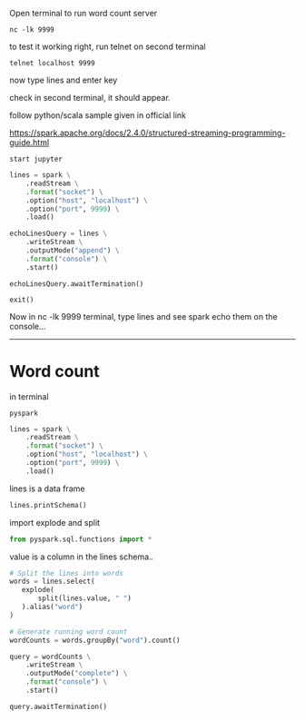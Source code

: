 Open terminal to run word count server

```
nc -lk 9999
```

to test it working right, run telnet on second terminal

```
telnet localhost 9999
```

now type lines and enter key 

check in second terminal, it should appear.


follow python/scala sample given in official link

https://spark.apache.org/docs/2.4.0/structured-streaming-programming-guide.html



```
start jupyter
```


```python
lines = spark \
    .readStream \
    .format("socket") \
    .option("host", "localhost") \
    .option("port", 9999) \
    .load()
```

```python
echoLinesQuery = lines \
    .writeStream \
    .outputMode("append") \
    .format("console") \
    .start()
```

```
echoLinesQuery.awaitTermination()
```


```
exit()
```

Now in nc -lk 9999 terminal, type lines and see spark echo them on the console...

----


# Word count

in terminal

```
pyspark
```


```python
lines = spark \
    .readStream \
    .format("socket") \
    .option("host", "localhost") \
    .option("port", 9999) \
    .load()
```

lines is a data frame

```python
lines.printSchema()
```

import explode and split

```python
from pyspark.sql.functions import *
```


value is a column in the lines schema..

```python
# Split the lines into words
words = lines.select(
   explode(
       split(lines.value, " ")
   ).alias("word")
)

# Generate running word count
wordCounts = words.groupBy("word").count()
```

```python
query = wordCounts \
    .writeStream \
    .outputMode("complete") \
    .format("console") \
    .start()
```

```python
query.awaitTermination()

```
